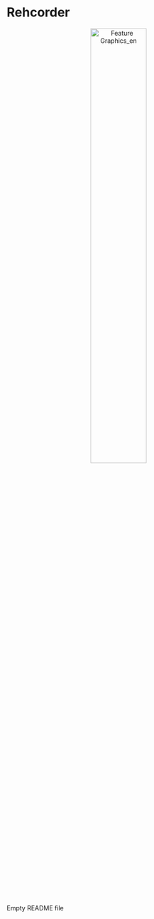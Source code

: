 # Rehcorder

<p align="center">
  <img alt="Feature Graphics_en" src="https://user-images.githubusercontent.com/25388498/177338217-52e94ada-5fcc-4e6f-89e0-f96e37a1b0f3.png" style="width: 50%;">
</p>

Empty README file
